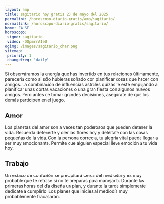 ```yaml
---
layout: amp
title: sagitario hoy gratis 23 de mayo del 2025 
permalink: /horoscopo-diario-gratis/amp/sagitario/
normallink: /horoscopo-diario-gratis/sagitario/
home: FALSE
horoscopo:
 signo: sagitario
 video: -DQpmrrAIeU
ogimg: /images/sagitario_char.png
sitemap:
 priority: 1
 changefreq: 'daily'
---
```



Si observáramos la energía que has invertido en tus relaciones últimamente, parecería como si sólo hubieras soñado con planificar cosas que hacer con amigos. La combinación de influencias astrales quizás te esté empujando a planificar unas cortas vacaciones o una gran fiesta con algunos nuevos amigos. Pero antes de tomar grandes decisiones, asegúrate de que los demás participen en el juego.

## Amor

Los planetas del amor son a veces tan poderosos que pueden detener la vida. Recuerda detenerte y oler las flores hoy y deléitate con las cosas pequeñas de la vida. Con la persona correcta, tu alegría vital puede llegar a ser muy emocionante. Permite que alguien especial lleve emoción a tu vida hoy.

## Trabajo

Un estado de confusión se precipitará cerca del mediodía y es muy probable que te retrase si no te preparas para manejarlo. Durante las primeras horas del día diseña un plan, y durante la tarde simplemente dedícate a cumplirlo. Los planes que inicies al mediodía muy probablemente fracasarán.